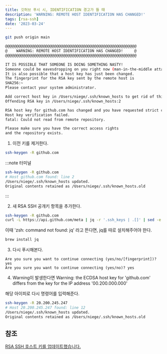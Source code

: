 ```yaml
---
title: 깃허브 푸시 시, IDENTIFICATION 경고가 뜰 때
description: 'WARNING: REMOTE HOST IDENTIFICATION HAS CHANGED!'
tags: [rsa-ssh]
date: '2023-03-24'
---
```


```bash
git push origin main

@@@@@@@@@@@@@@@@@@@@@@@@@@@@@@@@@@@@@@@@@@@@@@@@@@@@@@@@@@@
@    WARNING: REMOTE HOST IDENTIFICATION HAS CHANGED!     @
@@@@@@@@@@@@@@@@@@@@@@@@@@@@@@@@@@@@@@@@@@@@@@@@@@@@@@@@@@@

IT IS POSSIBLE THAT SOMEONE IS DOING SOMETHING NASTY!
Someone could be eavesdropping on you right now (man-in-the-middle attack)!
It is also possible that a host key has just been changed.
The fingerprint for the RSA key sent by the remote host is
SHA256:~
Please contact your system administrator.

Add correct host key in /Users/niege/.ssh/known_hosts to get rid of this message.
Offending RSA key in /Users/niege/.ssh/known_hosts:2

RSA host key for github.com has changed and you have requested strict checking.
Host key verification failed.
fatal: Could not read from remote repository.

Please make sure you have the correct access rights
and the repository exists.
```

1. 이전 키를 제거한다.

```bash
ssh-keygen -R github.com
```

:::note 터미널

```bash
ssh-keygen -R github.com
# Host github.com found: line 2
/Users/niege/.ssh/known_hosts updated.
Original contents retained as /Users/niege/.ssh/known_hosts.old
```

:::

2. 새 RSA SSH 공개키 항목을 추가한다.

```bash
ssh-keygen -R github.com
curl -L https://api.github.com/meta | jq -r '.ssh_keys | .[]' | sed -e 's/^/github.com /' >> ~/.ssh/known_hosts
```

이때 'zsh: command not found: jq' 라고 뜬다면, jq를 따로 설치해주어야 한다.

```bash
brew install jq
```

3. 다시 푸시해본다.

```
Are you sure you want to continue connecting (yes/no/[fingerprint])? yes
Are you sure you want to continue connecting (yes/no)? yes
```

4. Warning이 발생한다면
   Warning: the ECDSA host key for 'github.com' differs from the key for the IP address '00.200.000.000'

해당 아이피로 다시 명령어를 입력해준다.

```bash
ssh-keygen -R 20.200.245.247
# Host 20.200.245.247 found: line 12
/Users/niege/.ssh/known_hosts updated.
Original contents retained as /Users/niege/.ssh/known_hosts.old
```

## 참조

[RSA SSH 호스트 키를 업데이트했습니다.](https://github.blog/2023-03-23-we-updated-our-rsa-ssh-host-key/)
